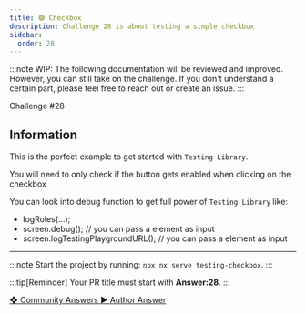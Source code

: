 ```yaml
---
title: 🟢 Checkbox
description: Challenge 28 is about testing a simple checkbox
sidebar:
  order: 28
---
```


:::note
WIP: The following documentation will be reviewed and improved. However, you can still take on the challenge. If you don't understand a certain part, please feel free to reach out or create an issue.
:::

<div class="chip">Challenge #28</div>

## Information

This is the perfect example to get started with `Testing Library`.

You will need to only check if the button gets enabled when clicking on the checkbox

You can look into debug function to get full power of `Testing Library` like:

- logRoles(...);
- screen.debug(); // you can pass a element as input
- screen.logTestingPlaygroundURL(); // you can pass a element as input

---

:::note
Start the project by running: `npx nx serve testing-checkbox`.
:::

:::tip[Reminder]
Your PR title must start with <b>Answer:28</b>.
:::

<div class="article-footer">
  <a
    href="https://github.com/tomalaforge/angular-challenges/pulls?q=label%3A28+label%3Aanswer"
    alt="Checkbox community solutions">
    ❖ Community Answers
  </a>
  <a
    href='https://github.com/tomalaforge/angular-challenges/pulls?q=label%3A28+label%3A'
    alt="Checkbox solution author">
    ▶︎ Author Answer
  </a>
  </div>
